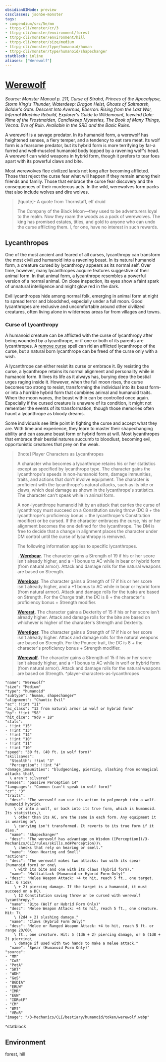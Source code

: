 ```yaml
---
obsidianUIMode: preview
cssclasses: json5e-monster
tags:
- compendium/src/5e/mm
- ttrpg-cli/monster/cr/3
- ttrpg-cli/monster/environment/forest
- ttrpg-cli/monster/environment/hill
- ttrpg-cli/monster/size/medium
- ttrpg-cli/monster/type/humanoid/human
- ttrpg-cli/monster/type/humanoid/shapechanger
statblock: inline
aliases: ["Werewolf"]
---
```

# [Werewolf](3-Mechanics\CLI\bestiary\humanoid/werewolf.md)
*Source: Monster Manual p. 211, Curse of Strahd, Princes of the Apocalypse, Storm King's Thunder, Waterdeep: Dragon Heist, Ghosts of Saltmarsh, Baldur's Gate: Descent Into Avernus, Eberron: Rising from the Last War, Infernal Machine Rebuild, Explorer's Guide to Wildemount, Icewind Dale: Rime of the Frostmaiden, Candlekeep Mysteries, The Book of Many Things, Vecna: Eve of Ruin. Available in the SRD and the Basic Rules.*  

A werewolf is a savage predator. In its humanoid form, a werewolf has heightened senses, a fiery temper, and a tendency to eat rare meat. Its wolf form is a fearsome predator, but its hybrid form is more terrifying by far-a furred and well-muscled humanoid body topped by a ravening wolf's head. A werewolf can wield weapons in hybrid form, though it prefers to tear foes apart with its powerful claws and bite.

Most werewolves flee civilized lands not long after becoming afflicted. Those that reject the curse fear what will happen if they remain among their friends and family. Those that embrace the curse fear discovery and the consequences of their murderous acts. In the wild, werewolves form packs that also include wolves and dire wolves.

> [!quote]- A quote from Thornstaff, elf druid  
> 
> The Company of the Black Moon—they used to be adventurers loyal to the realm. Now they roam the woods as a pack of werewolves. The king has promised estates, titles, and gold to anyone who can undo the curse afflicting them. I, for one, have no interest in such rewards.

## Lycanthropes

One of the most ancient and feared of all curses, lycanthropy can transform the most civilized humanoid into a ravening beast. In its natural humanoid form, a creature cursed by lycanthropy appears as its normal self. Over time, however, many lycanthropes acquire features suggestive of their animal form. In that animal form, a lycanthrope resembles a powerful version of a normal animal. On close inspection, its eyes show a faint spark of unnatural intelligence and might glow red in the dark.

Evil lycanthropes hide among normal folk, emerging in animal form at night to spread terror and bloodshed, especially under a full moon. Good lycanthropes are reclusive and uncomfortable around other civilized creatures, often living alone in wilderness areas far from villages and towns.

### Curse of Lycanthropy

A humanoid creature can be afflicted with the curse of lycanthropy after being wounded by a lycanthrope, or if one or both of its parents are lycanthropes. A [remove curse](/3-Mechanics/CLI/spells/remove-curse.md) spell can rid an afflicted lycanthrope of the curse, but a natural born lycanthrope can be freed of the curse only with a wish.

A lycanthrope can either resist its curse or embrace it. By resisting the curse, a lycanthrope retains its normal alignment and personality while in humanoid form. It lives its life as it always has, burying deep the bestial urges raging inside it. However, when the full moon rises, the curse becomes too strong to resist, transforming the individual into its beast form-or into a horrible hybrid form that combines animal and humanoid traits. When the moon wanes, the beast within can be controlled once again. Especially if the cursed creature is unaware of its condition, it might not remember the events of its transformation, though those memories often haunt a lycanthrope as bloody dreams.

Some individuals see little point in fighting the curse and accept what they are. With time and experience, they learn to master their shapechanging ability and can assume beast form or hybrid form at will. Most lycanthropes that embrace their bestial natures succumb to bloodlust, becoming evil, opportunistic creatures that prey on the weak.

> [!note] Player Characters as Lycanthropes
> 
> A character who becomes a lycanthrope retains his or her statistics except as specified by lycanthrope type. The character gains the lycanthrope's speeds in non-humanoid form, damage immunities, traits, and actions that don't involve equipment. The character is proficient with the lycanthrope's natural attacks, such as its bite or claws, which deal damage as shown in the lycanthrope's statistics. The character can't speak while in animal form.
> 
> A non-lycanthrope humanoid hit by an attack that carries the curse of lycanthropy must succeed on a Constitution saving throw (DC 8 + the lycanthrope's proficiency bonus + the lycanthrope's Constitution modifier) or be cursed. If the character embraces the curse, his or her alignment becomes the one defined for the lycanthrope. The DM is free to decide that a change in alignment places the character under DM control until the curse of lycanthropy is removed.
> 
> The following information applies to specific lycanthropes.
> 
> **.** **[Werebear](/3-Mechanics/CLI/bestiary/humanoid/werebear.md).** The character gains a Strength of 19 if his or her score isn't already higher, and a +1 bonus to AC while in bear or hybrid form (from natural armor). Attack and damage rolls for the natural weapons are based on Strength.
> 
> **[Wereboar](/3-Mechanics/CLI/bestiary/humanoid/wereboar.md).** The character gains a Strength of 17 if his or her score isn't already higher, and a +1 bonus to AC while in boar or hybrid form (from natural armor). Attack and damage rolls for the tusks are based on Strength. For the Charge trait, the DC is 8 + the character's proficiency bonus + Strength modifier.
> 
> **[Wererat](/3-Mechanics/CLI/bestiary/humanoid/wererat.md).** The character gains a Dexterity of 15 if his or her score isn't already higher. Attack and damage rolls for the bite are based on whichever is higher of the character's Strength and Dexterity.
> 
> **[Weretiger](/3-Mechanics/CLI/bestiary/humanoid/weretiger.md).** The character gains a Strength of 17 if his or her score isn't already higher. Attack and damage rolls for the natural weapons are based on Strength. For the Pounce trait, the DC is 8 + the character's proficiency bonus + Strength modifier.
> 
> **[Werewolf](/3-Mechanics/CLI/bestiary/humanoid/werewolf.md).** The character gains a Strength of 15 if his or her score isn't already higher, and a +1 bonus to AC while in wolf or hybrid form (from natural armor). Attack and damage rolls for the natural weapons are based on Strength.
^player-characters-as-lycanthropes

```statblock
"name": "Werewolf"
"size": "Medium"
"type": "humanoid"
"subtype": "human, shapechanger"
"alignment": "Chaotic Evil"
"ac": !!int "11"
"ac_class": "12 from natural armor in wolf or hybrid form"
"hp": !!int "58"
"hit_dice": "9d8 + 18"
"stats":
- !!int "15"
- !!int "13"
- !!int "14"
- !!int "10"
- !!int "11"
- !!int "10"
"speed": "30 ft. (40 ft. in wolf form)"
"skillsaves":
  "Stealth": !!int "3"
  "Perception": !!int "4"
"damage_immunities": "bludgeoning, piercing, slashing from nonmagical attacks that\
  \ aren't silvered"
"senses": "passive Perception 14"
"languages": "Common (can't speak in wolf form)"
"cr": "3"
"traits":
- "desc": "The werewolf can use its action to polymorph into a wolf-humanoid hybrid\
    \ or into a wolf, or back into its true form, which is humanoid. Its statistics,\
    \ other than its AC, are the same in each form. Any equipment it is wearing or\
    \ carrying isn't transformed. It reverts to its true form if it dies."
  "name": "Shapechanger"
- "desc": "The werewolf has advantage on Wisdom ([Perception](/3-Mechanics/CLI/rules/skills.md#Perception))\
    \ checks that rely on hearing or smell."
  "name": "Keen Hearing and Smell"
"actions":
- "desc": "The werewolf makes two attacks: two with its spear (humanoid form) or one\
    \ with its bite and one with its claws (hybrid form)."
  "name": "Multiattack (Humanoid or Hybrid Form Only)"
- "desc": "Melee Weapon Attack: +4 to hit, reach 5 ft., one target. Hit: 6 (1d8\
    \ + 2) piercing damage. If the target is a humanoid, it must succeed on a DC\
    \ 12 Constitution saving throw or be cursed with werewolf lycanthropy."
  "name": "Bite (Wolf or Hybrid Form Only)"
- "desc": "Melee Weapon Attack: +4 to hit, reach 5 ft., one creature. Hit: 7\
    \ (2d4 + 2) slashing damage."
  "name": "Claws (Hybrid Form Only)"
- "desc": "Melee or Ranged Weapon Attack: +4 to hit, reach 5 ft. or range 20/60\
    \ ft., one creature. Hit: 5 (1d6 + 2) piercing damage, or 6 (1d8 + 2) piercing\
    \ damage if used with two hands to make a melee attack."
  "name": "Spear (Humanoid Form Only)"
"source":
- "MM"
- "CoS"
- "PotA"
- "SKT"
- "WDH"
- "GoS"
- "BGDIA"
- "ERLW"
- "IMR"
- "EGW"
- "IDRotF"
- "CM"
- "BMT"
- "VEoR"
"image": "/3-Mechanics/CLI/bestiary/humanoid/token/werewolf.webp"
```
^statblock

## Environment

forest, hill